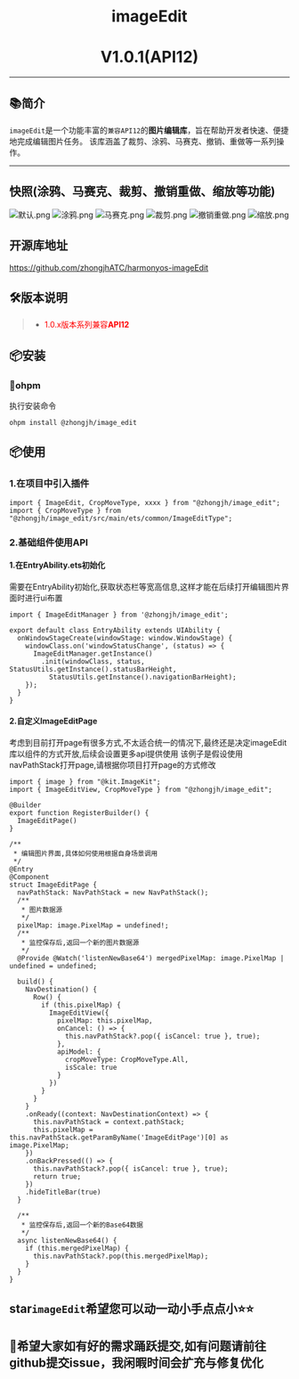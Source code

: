 # <center>imageEdit</center>

# <center>V1.0.1(API12)</center>

--------------------------------------------------------------------------------

## 📚简介

`imageEdit`是一个功能丰富的`兼容API12`的**图片编辑库**，旨在帮助开发者快速、便捷地完成编辑图片任务。
该库涵盖了裁剪、涂鸦、马赛克、撤销、重做等一系列操作。

-------------------------------------------------------------------------------

## 快照(涂鸦、马赛克、裁剪、撤销重做、缩放等功能)
![默认.png](https://file.pop.atomgit.com/atomgit/information/2025/05/12/ded7734c2a8349b8a8cbbb6910001c5e.png)
![涂鸦.png](https://file.pop.atomgit.com/atomgit/information/2025/05/12/20c7191c28c14514857dd5af6437aff1.png)
![马赛克.png](https://file.pop.atomgit.com/atomgit/information/2025/05/12/8ec90c9f03d64d05922cbfdd050a7080.png)
![裁剪.png](https://file.pop.atomgit.com/atomgit/information/2025/05/12/80f892c8eced48adac00b60c13d00cb8.png)
![撤销重做.png](https://file.pop.atomgit.com/atomgit/information/2025/05/12/c7de33e221c4419a998e92d2be0a9009.png)
![缩放.png](https://file.pop.atomgit.com/atomgit/information/2025/05/12/13ffb714a04a4f05825ef07fe4959321.png)

## 开源库地址
https://github.com/zhongjhATC/harmonyos-imageEdit

## 🛠️版本说明

> - <span style='color:red;'>1.0.x版本系列兼容**API12**</span>

## 📦安装

### 🍊ohpm

执行安装命令

```
ohpm install @zhongjh/image_edit
```

## 📦使用

### 1.在项目中引入插件

```
import { ImageEdit, CropMoveType, xxxx } from "@zhongjh/image_edit";
import { CropMoveType } from "@zhongjh/image_edit/src/main/ets/common/ImageEditType";
```

### 2.基础组件使用API

#### 1.在EntryAbility.ets初始化

需要在EntryAbility初始化,获取状态栏等宽高信息,这样才能在后续打开编辑图片界面时进行ui布置

```
import { ImageEditManager } from '@zhongjh/image_edit';

export default class EntryAbility extends UIAbility {
  onWindowStageCreate(windowStage: window.WindowStage) {
    windowClass.on('windowStatusChange', (status) => {
      ImageEditManager.getInstance()
        .init(windowClass, status, StatusUtils.getInstance().statusBarHeight,
          StatusUtils.getInstance().navigationBarHeight);
    });
  }
}
```

#### 2.自定义ImageEditPage

考虑到目前打开page有很多方式,不太适合统一的情况下,最终还是决定imageEdit库以组件的方式开放,后续会设置更多api提供使用
该例子是假设使用navPathStack打开page,请根据你项目打开page的方式修改

```
import { image } from "@kit.ImageKit";
import { ImageEditView, CropMoveType } from "@zhongjh/image_edit";

@Builder
export function RegisterBuilder() {
  ImageEditPage()
}

/**
 * 编辑图片界面,具体如何使用根据自身场景调用
 */
@Entry
@Component
struct ImageEditPage {
  navPathStack: NavPathStack = new NavPathStack();
  /**
   * 图片数据源
   */
  pixelMap: image.PixelMap = undefined!;
  /**
   * 监控保存后,返回一个新的图片数据源
   */
  @Provide @Watch('listenNewBase64') mergedPixelMap: image.PixelMap | undefined = undefined;

  build() {
    NavDestination() {
      Row() {
        if (this.pixelMap) {
          ImageEditView({
            pixelMap: this.pixelMap,
            onCancel: () => {
              this.navPathStack?.pop({ isCancel: true }, true);
            },
            apiModel: {
              cropMoveType: CropMoveType.All,
              isScale: true
            }
          })
        }
      }
    }
    .onReady((context: NavDestinationContext) => {
      this.navPathStack = context.pathStack;
      this.pixelMap = this.navPathStack.getParamByName('ImageEditPage')[0] as image.PixelMap;
    })
    .onBackPressed(() => {
      this.navPathStack?.pop({ isCancel: true }, true);
      return true;
    })
    .hideTitleBar(true)
  }

  /**
   * 监控保存后,返回一个新的Base64数据
   */
  async listenNewBase64() {
    if (this.mergedPixelMap) {
      this.navPathStack?.pop(this.mergedPixelMap);
    }
  }
}
```

## star`imageEdit`希望您可以动一动小手点点小⭐⭐

## 👴希望大家如有好的需求踊跃提交,如有问题请前往github提交issue，我闲暇时间会扩充与修复优化